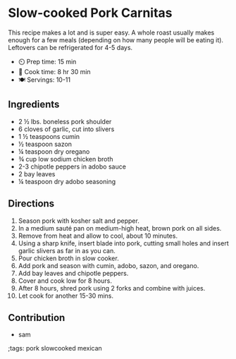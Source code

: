 # Slow-cooked Pork Carnitas

This recipe makes a lot and is super easy. A whole roast usually makes enough for a few meals (depending on how many people will be eating it). Leftovers can be refrigerated for 4-5 days.

- ⏲️ Prep time: 15 min
- 🍳 Cook time: 8 hr 30 min
- 🍽️ Servings: 10-11

## Ingredients

- 2 ½ lbs. boneless pork shoulder
- 6 cloves of garlic, cut into slivers
- 1 ½ teaspoons cumin
- ½ teaspoon sazon
- ¼ teaspoon dry oregano
- ¾ cup low sodium chicken broth
- 2-3 chipotle peppers in adobo sauce
- 2 bay leaves
- ¼ teaspoon dry adobo seasoning

## Directions

1. Season pork with kosher salt and pepper.
2. In a medium sauté pan on medium-high heat, brown pork on all sides.
3. Remove from heat and allow to cool, about 10 minutes.
4. Using a sharp knife, insert blade into pork, cutting small holes and insert garlic slivers as far in as you can.
5. Pour chicken broth in slow cooker.
6. Add pork and season with cumin, adobo, sazon, and oregano.
7. Add bay leaves and chipotle peppers.
8. Cover and cook low for 8 hours.
9. After 8 hours, shred pork using 2 forks and combine with juices.
10. Let cook for another 15-30 mins.

## Contribution

- sam

;tags: pork slowcooked mexican
